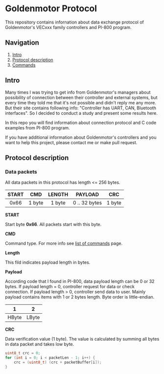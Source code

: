 # Goldenmotor Protocol
This repository contains infornation about data exchange protocol of Goldenmotor's VECxxx family controllers and PI-800 program.

## Navigation

1. [Intro](#intro)
2. [Protocol description](#protocol_description)
3. [Commands](http://https://github.com/SunnyWolf/goldenmotor_protocol/blob/master/commands.md "Commands")



## Intro <a name="intro"></a>
Many times I was trying to get info from Goldenmotor's managers about possibility of connection  between their controller and external systems, but every time they told me that it's not possible and didn't reply me any more. But their site contains following info: "Controller has UART, CAN, Bluetooth interfaces". So I decided to conduct a study and present some results here.

In this repo you will find information about connection protocol and C code examples from PI-800 program.

If you have additional information about Goldenmotor's controllers and you want to help this project, please contact me or make pull request.


## Protocol description <a name="protocol_description"></a>

### Data packets <a name="data_packets"></a>
All data packets in this protocol has length <= 256 bytes.

| START |  CMD   | LENGTH |   PAYLOAD     |  CRC   |
|:-----:|:------:|:------:|:-------------:|:------:|
| 0x66  | 1 byte | 1 byte |0 .. 32 bytes  | 1 byte |

**START**

Start byte **0x66**.
All packets start with this byte.

**CMD**

Command type.
For more info see [list of commands](https://github.com/SunnyWolf/goldenmotor_protocol/blob/master/commands.md) page.

**Length**

This fild indicates payload length in bytes.

**Payload**

According code that I found in PI-800, data payload length can be 0 or 32 bytes.
If payload length = 0, controller request for data or check connection.
If payload length > 0, controller send data to user.
Mainly payload contains items with 1 or 2 bytes length.
Byte order is little-endian.

|   1   |   2   |
|-------|-------|
| HByte | LByte |

**CRC**

Data verification value (1 byte).
The value is calculated by summing all bytes in data packet and takes low byte.
```c
uint8_t crc = 0;
for (int i = 0; i < packetLen - 1; i++) {
	crc = (uint8_t) (crc + packetBuffer[i]);
}
```

